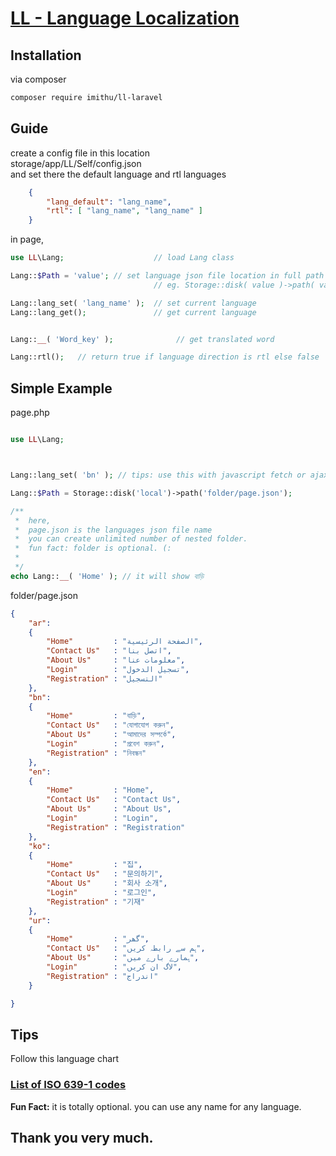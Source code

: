 # [LL - Language Localization](https://github.com/imithu/LL)

## Installation
via composer
``` sh
composer require imithu/ll-laravel
```



## Guide
create a config file in this location\
storage/app/LL/Self/config.json\
and set there the default language and rtl languages
``` json
    {
        "lang_default": "lang_name",
        "rtl": [ "lang_name", "lang_name" ]
    }
```

in page,
``` php
use LL\Lang;                    // load Lang class

Lang::$Path = 'value'; // set language json file location in full path
                                // eg. Storage::disk( value )->path( value ) ;

Lang::lang_set( 'lang_name' );  // set current language
Lang::lang_get();               // get current language


Lang::__( 'Word_key' );              // get translated word

Lang::rtl();   // return true if language direction is rtl else false

```


## Simple Example
page.php
``` php

use LL\Lang;



Lang::lang_set( 'bn' ); // tips: use this with javascript fetch or ajax once

Lang::$Path = Storage::disk('local')->path('folder/page.json');

/**
 *  here,
 *  page.json is the languages json file name
 *  you can create unlimited number of nested folder.
 *  fun fact: folder is optional. (:
 * 
 */
echo Lang::__( 'Home' ); // it will show বাড়ি

```

folder/page.json
``` json
{
    "ar":
    {
        "Home"         : "الصفحة الرئيسية",
        "Contact Us"   : "اتصل بنا",
        "About Us"     : "معلومات عنا",
        "Login"        : "تسجيل الدخول",
        "Registration" : "التسجيل"
    },
    "bn":
    {
        "Home"         : "বাড়ি",
        "Contact Us"   : "যোগাযোগ করুন",
        "About Us"     : "আমাদের সম্পর্কে",
        "Login"        : "প্রবেশ করুন",
        "Registration" : "নিবন্ধন"
    },
    "en":
    {
        "Home"         : "Home",
        "Contact Us"   : "Contact Us",
        "About Us"     : "About Us",
        "Login"        : "Login",
        "Registration" : "Registration"
    },
    "ko":
    {
        "Home"         : "집",
        "Contact Us"   : "문의하기",
        "About Us"     : "회사 소개",
        "Login"        : "로그인",
        "Registration" : "기재"
    },
    "ur":
    {
        "Home"         : "گھر",
        "Contact Us"   : "ہم سے رابطہ کریں",
        "About Us"     : "ہمارے بارے میں",
        "Login"        : "لاگ ان کریں",
        "Registration" : "اندراج"
    }

}
```


## Tips
Follow this language chart
### [List of ISO 639-1 codes](https://en.wikipedia.org/wiki/List_of_ISO_639-1_codes)
**Fun Fact:** it is totally optional. you can use any name for any language.



## Thank you very much.